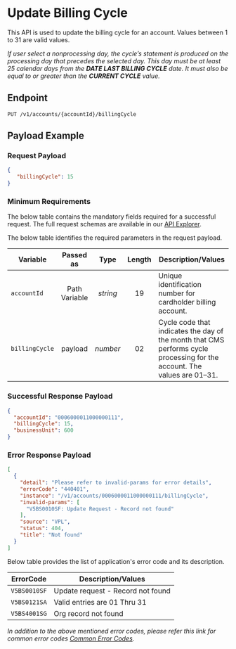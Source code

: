 # Update Billing Cycle

This API is used to update the billing cycle for an account. Values between 1 to 31 are valid values.

*If user select a nonprocessing day, the cycle’s statement is produced on the processing day that precedes the selected day. This day must be at least 25 calendar days from the **DATE LAST BILLING CYCLE** date. It must also be equal to or greater than the **CURRENT CYCLE** value.*

## Endpoint

`PUT /v1/accounts/{accountId}/billingCycle`

## Payload Example

### Request Payload

```json
{
   "billingCycle": 15
}
``` 

### Minimum Requirements

The below table contains the mandatory fields required for a successful request. The full request schemas are available in our [API Explorer](../api/?type=put&path=/v1/accounts/{accountId}/billingCycle).

The below table identifies the required parameters in the request payload.

| Variable | Passed as | Type | Length | Description/Values |
| -------- | :-------: | :--: | :------------: | ------------------ |
| `accountId` | Path Variable | *string* | 19 | Unique identification number for cardholder billing account.|
| `billingCycle` | payload | *number* | 02 | Cycle code that indicates the day of the month that CMS performs cycle processing for the account. The values are 01–31.|

### Successful Response Payload

```json
{
  "accountId": "0006000011000000111",
  "billingCycle": 15,
  "businessUnit": 600
}
```

### Error Response Payload

```json
[
  {
    "detail": "Please refer to invalid-params for error details",
    "errorCode": "440401",
    "instance": "/v1/accounts/0006000011000000111/billingCycle",
    "invalid-params": [
      "V5BS0010SF: Update Request - Record not found"
    ],
    "source": "VPL",
    "status": 404,
    "title": "Not found"
  }
]
```

Below table provides the list of application's error code and its description.

| ErrorCode |  Description/Values |
| --------  | ------------------ |
| `V5BS0010SF` | Update request - Record not found |
| `V5BS0121SA` | Valid entries are 01 Thru 31 |
| `V5BS4001SG` | Org record not found |

*In addition to the above mentioned error codes, please refer this link for common error codes [Common Error Codes](?path=docs/Common_Error_Code.md).*